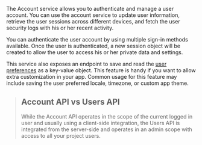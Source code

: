 The Account service allows you to authenticate and manage a user account. You can use the account service to update user information, retrieve the user sessions across different devices, and fetch the user security logs with his or her recent activity.

You can authenticate the user account by using multiple sign-in methods available. Once the user is authenticated, a new session object will be created to allow the user to access his or her private data and settings.

This service also exposes an endpoint to save and read the [user preferences](/docs/client/account#updatePrefs) as a key-value object. This feature is handy if you want to allow extra customization in your app. Common usage for this feature may include saving the user preferred locale, timezone, or custom app theme.

> ## Account API vs Users API
> While the Account API operates in the scope of the current logged in user and usually using a client-side integration, the Users API is integrated from the server-side and operates in an admin scope with access to all your project users.